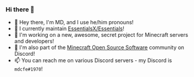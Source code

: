### Hi there 👋

- 🍍 Hey there, I'm MD, and I use he/him pronouns!
- 🧪 I currently maintain [EssentialsX/Essentials](https://github.com/EssentialsX/Essentials)!
- 🎈 I'm working on a new, awesome, secret project for Minecraft servers and developers!
- 🧰 I'm also part of the [Minecraft Open Source Software](https://discord.gg/h8CnPSw) community on Discord!
- 📫 You can reach me on various Discord servers - my Discord is `mdcfe#1970`!

<!--
**mdcfe/mdcfe** is a ✨ _special_ ✨ repository because its `README.md` (this file) appears on your GitHub profile.

Here are some ideas to get you started:

- 🔭 I’m currently working on ...
- 🌱 I’m currently learning ...
- 👯 I’m looking to collaborate on ...
- 🤔 I’m looking for help with ...
- 💬 Ask me about ...
- 📫 How to reach me: ...
- 😄 Pronouns: ...
- ⚡ Fun fact: ...
-->
